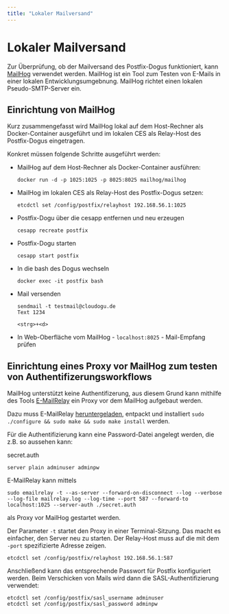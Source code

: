 ```yaml
---
title: "Lokaler Mailversand"
---
```


# Lokaler Mailversand

Zur Überprüfung, ob der Mailversand des Postfix-Dogus funktioniert, kann [MailHog](https://github.com/mailhog/MailHog)
verwendet werden. MailHog ist ein Tool zum Testen von E-Mails in einer lokalen Entwicklungsumgebnung. MailHog richtet
einen lokalen Pseudo-SMTP-Server ein.

## Einrichtung von MailHog

Kurz zusammengefasst wird MailHog lokal auf dem Host-Rechner als Docker-Container ausgeführt und im lokalen CES als
Relay-Host des Postfix-Dogus eingetragen.

Konkret müssen folgende Schritte ausgeführt werden:

* MailHog auf dem Host-Rechner als Docker-Container ausführen:
  ```
  docker run -d -p 1025:1025 -p 8025:8025 mailhog/mailhog 
  ```
* MailHog im lokalen CES als Relay-Host des Postfix-Dogus setzen:
  ```
  etcdctl set /config/postfix/relayhost 192.168.56.1:1025
  ```
* Postfix-Dogu über die cesapp entfernen und neu erzeugen
  ```
  cesapp recreate postfix
  ```
* Postfix-Dogu starten
  ```
  cesapp start postfix 
  ```
* In die bash des Dogus wechseln
  ```
  docker exec -it postfix bash 
  ```  
* Mail versenden
  ```
  sendmail -t testmail@cloudogu.de
  Text 1234
  
  <strg>+<d>
  ```
* In Web-Oberfläche vom MailHog - ```localhost:8025``` - Mail-Empfang prüfen


## Einrichtung eines Proxy vor MailHog zum testen von Authentifizerungsworkflows
MailHog unterstützt keine Authentifizerung, aus diesem Grund kann mithilfe des Tools [E-MailRelay](http://emailrelay.sourceforge.net/index.html) 
ein Proxy vor dem MailHog aufgebaut werden.

Dazu muss E-MailRelay [heruntergeladen](http://emailrelay.sourceforge.net/Download.html), 
entpackt und installiert `sudo ./configure && sudo make && sudo make install` werden. 

Für die Authentifizierung kann eine Password-Datei angelegt werden, die z.B. so aussehen kann:

secret.auth
```
server plain adminuser adminpw
```

E-MailRelay kann mittels 
```
sudo emailrelay -t --as-server --forward-on-disconnect --log --verbose --log-file mailrelay.log --log-time --port 587 --forward-to localhost:1025 --server-auth ./secret.auth
```
als Proxy vor MailHog gestartet werden.

Der Parameter `-t` startet den Proxy in einer Terminal-Sitzung. Das macht es einfacher, den Server neu zu starten.
Der Relay-Host muss auf die mit dem `-port` spezifizierte Adresse zeigen. 
```
etcdctl set /config/postfix/relayhost 192.168.56.1:587
```

Anschließend kann das entsprechende Passwort für Postfix konfiguriert werden.
Beim Verschicken von Mails wird dann die SASL-Authentifizierung verwendet:
```
etcdctl set /config/postfix/sasl_username adminuser
etcdctl set /config/postfix/sasl_password adminpw
```
